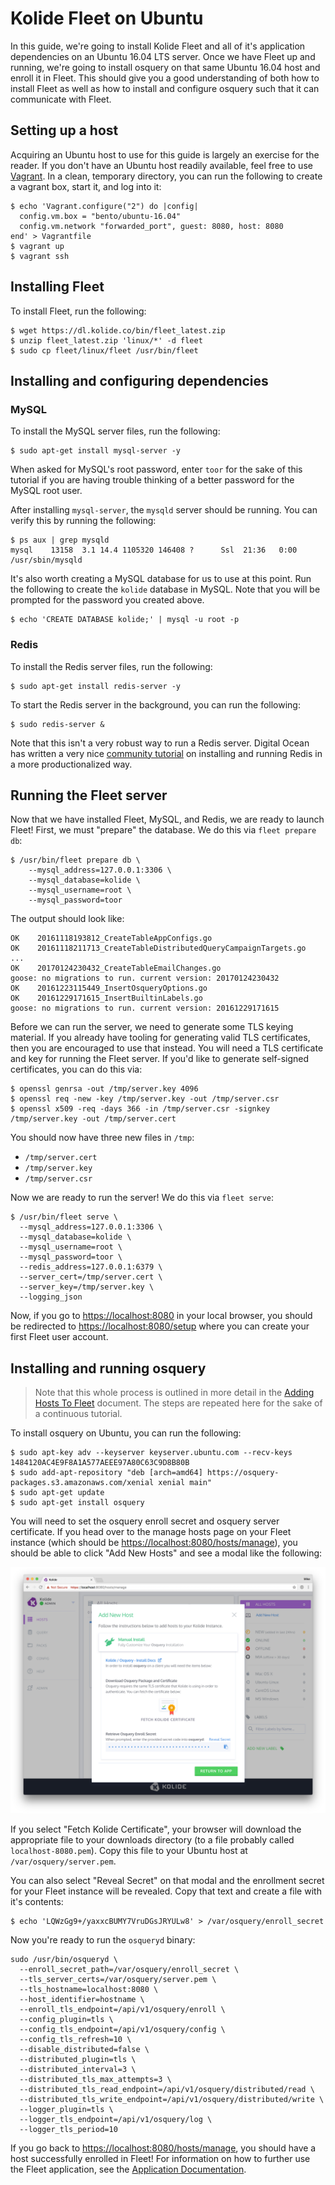 Kolide Fleet on Ubuntu
======================

In this guide, we're going to install Kolide Fleet and all of it's application dependencies on an Ubuntu 16.04 LTS server. Once we have Fleet up and running, we're going to install osquery on that same Ubuntu 16.04 host and enroll it in Fleet. This should give you a good understanding of both how to install Fleet as well as how to install and configure osquery such that it can communicate with Fleet.

## Setting up a host

Acquiring an Ubuntu host to use for this guide is largely an exercise for the reader. If you don't have an Ubuntu host readily available, feel free to use [Vagrant](https://www.vagrantup.com/). In a clean, temporary directory, you can run the following to create a vagrant box, start it, and log into it:

```
$ echo 'Vagrant.configure("2") do |config|
  config.vm.box = "bento/ubuntu-16.04"
  config.vm.network "forwarded_port", guest: 8080, host: 8080
end' > Vagrantfile
$ vagrant up
$ vagrant ssh
```

## Installing Fleet

To install Fleet, run the following:

```
$ wget https://dl.kolide.co/bin/fleet_latest.zip
$ unzip fleet_latest.zip 'linux/*' -d fleet
$ sudo cp fleet/linux/fleet /usr/bin/fleet
```

## Installing and configuring dependencies

### MySQL

To install the MySQL server files, run the following:

```
$ sudo apt-get install mysql-server -y
```

When asked for MySQL's root password, enter `toor` for the sake of this tutorial if you are having trouble thinking of a better password for the MySQL root user.

After installing `mysql-server`, the `mysqld` server should be running. You can verify this by running the following:

```
$ ps aux | grep mysqld
mysql    13158  3.1 14.4 1105320 146408 ?      Ssl  21:36   0:00 /usr/sbin/mysqld
```

It's also worth creating a MySQL database for us to use at this point. Run the following to create the `kolide` database in MySQL. Note that you will be prompted for the password you created above.

```
$ echo 'CREATE DATABASE kolide;' | mysql -u root -p
```

### Redis

To install the Redis server files, run the following:

```
$ sudo apt-get install redis-server -y
```

To start the Redis server in the background, you can run the following:

```
$ sudo redis-server &
```

Note that this isn't a very robust way to run a Redis server. Digital Ocean has written a very nice [community tutorial](https://www.digitalocean.com/community/tutorials/how-to-install-and-configure-redis-on-ubuntu-16-04) on installing and running Redis in a more productionalized way.

## Running the Fleet server

Now that we have installed Fleet, MySQL, and Redis, we are ready to launch Fleet! First, we must "prepare" the database. We do this via `fleet prepare db`:

```
$ /usr/bin/fleet prepare db \
    --mysql_address=127.0.0.1:3306 \
    --mysql_database=kolide \
    --mysql_username=root \
    --mysql_password=toor
```

The output should look like:

```
OK    20161118193812_CreateTableAppConfigs.go
OK    20161118211713_CreateTableDistributedQueryCampaignTargets.go
...
OK    20170124230432_CreateTableEmailChanges.go
goose: no migrations to run. current version: 20170124230432
OK    20161223115449_InsertOsqueryOptions.go
OK    20161229171615_InsertBuiltinLabels.go
goose: no migrations to run. current version: 20161229171615
```

Before we can run the server, we need to generate some TLS keying material. If you already have tooling for generating valid TLS certificates, then you are encouraged to use that instead. You will need a TLS certificate and key for running the Fleet server. If you'd like to generate self-signed certificates, you can do this via:

```
$ openssl genrsa -out /tmp/server.key 4096
$ openssl req -new -key /tmp/server.key -out /tmp/server.csr
$ openssl x509 -req -days 366 -in /tmp/server.csr -signkey /tmp/server.key -out /tmp/server.cert
```

You should now have three new files in `/tmp`:

- `/tmp/server.cert`
- `/tmp/server.key`
- `/tmp/server.csr`

Now we are ready to run the server! We do this via `fleet serve`:

```
$ /usr/bin/fleet serve \
  --mysql_address=127.0.0.1:3306 \
  --mysql_database=kolide \
  --mysql_username=root \
  --mysql_password=toor \
  --redis_address=127.0.0.1:6379 \
  --server_cert=/tmp/server.cert \
  --server_key=/tmp/server.key \
  --logging_json
```

Now, if you go to [https://localhost:8080](https://localhost:8080) in your local browser, you should be redirected to [https://localhost:8080/setup](https://localhost:8080/setup) where you can create your first Fleet user account.

## Installing and running osquery

> Note that this whole process is outlined in more detail in the [Adding Hosts To Fleet](./adding-hosts-to-fleet.md) document. The steps are repeated here for the sake of a continuous tutorial.

To install osquery on Ubuntu, you can run the following:

```
$ sudo apt-key adv --keyserver keyserver.ubuntu.com --recv-keys 1484120AC4E9F8A1A577AEEE97A80C63C9D8B80B
$ sudo add-apt-repository "deb [arch=amd64] https://osquery-packages.s3.amazonaws.com/xenial xenial main"
$ sudo apt-get update
$ sudo apt-get install osquery
```

You will need to set the osquery enroll secret and osquery server certificate. If you head over to the manage hosts page on your Fleet instance (which should be [https://localhost:8080/hosts/manage](https://localhost:8080/hosts/manage)), you should be able to click "Add New Hosts" and see a modal like the following:

![Add New Host](../images/add-new-host-modal.png)

If you select "Fetch Kolide Certificate", your browser will download the appropriate file to your downloads directory (to a file probably called `localhost-8080.pem`). Copy this file to your Ubuntu host at `/var/osquery/server.pem`.

You can also select "Reveal Secret" on that modal and the enrollment secret for your Fleet instance will be revealed. Copy that text and create a file with it's contents:

```
$ echo 'LQWzGg9+/yaxxcBUMY7VruDGsJRYULw8' > /var/osquery/enroll_secret
```

Now you're ready to run the `osqueryd` binary:

```
sudo /usr/bin/osqueryd \
  --enroll_secret_path=/var/osquery/enroll_secret \
  --tls_server_certs=/var/osquery/server.pem \
  --tls_hostname=localhost:8080 \
  --host_identifier=hostname \
  --enroll_tls_endpoint=/api/v1/osquery/enroll \
  --config_plugin=tls \
  --config_tls_endpoint=/api/v1/osquery/config \
  --config_tls_refresh=10 \
  --disable_distributed=false \
  --distributed_plugin=tls \
  --distributed_interval=3 \
  --distributed_tls_max_attempts=3 \
  --distributed_tls_read_endpoint=/api/v1/osquery/distributed/read \
  --distributed_tls_write_endpoint=/api/v1/osquery/distributed/write \
  --logger_plugin=tls \
  --logger_tls_endpoint=/api/v1/osquery/log \
  --logger_tls_period=10
```

If you go back to [https://localhost:8080/hosts/manage](https://localhost:8080/hosts/manage), you should have a host successfully enrolled in Fleet! For information on how to further use the Fleet application, see the [Application Documentation](../application/README.md).
